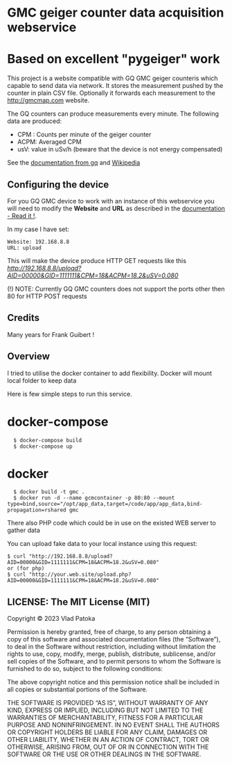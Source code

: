 
# GMC geiger counter data acquisition webservice

# Based on excellent "pygeiger" work

This project is a website compatible with GQ GMC geiger counteris which capable to send data via network.
It stores the measurement pushed by the counter in plain CSV file. Optionally it forwards each measurement to the http://gmcmap.com website.

The GQ counters can produce measurements every minute. The following data are produced:

* CPM : Counts per minute of the geiger counter
* ACPM: Averaged CPM
* usV: value in uSv/h (beware that the device is not energy compensated)

See the [documentation from gq](http://www.gqelectronicsllc.com/GMC-320PlusV5UserGuide.pdf) and [Wikipedia](https://en.wikipedia.org/wiki/Geiger_counter)

## Configuring the device

For you GQ GMC device to work with an instance of this webservice you will need to modify the  **Website** and **URL** as described in the [documentation - Read it !](http://www.gqelectronicsllc.com/GMC-320PlusV5UserGuide.pdf).

In my case I have set:
```
Website: 192.168.8.8
URL: upload
```

This will make the device produce HTTP GET requests like this *http://192.168.8.8/upload?AID=00000&GID=1111111&CPM=18&ACPM=18.2&uSV=0.080*

(!) NOTE: Currently GQ GMC counters does not support the ports other then 80 for HTTP POST requests

## Credits

Many years for Frank Guibert !


## Overview

I tried to utilise the docker container to add flexibility. 
Docker will mount local folder to keep data 

Here is few simple steps to run this service.

# docker-compose

      $ docker-compose build
      $ docker-compose up

# docker
      $ docker build -t gmc .
      $ docker run -d --name gcmcontainer -p 80:80 --mount type=bind,source="/opt/app_data,target=/code/app/app_data,bind-propagation=rshared gmc

There also PHP code which could be in use on the existed WEB server to gather data

You can upload fake data to your local instance using this request:

```
$ curl "http://192.168.8.8/upload?AID=00000&GID=1111111&CPM=18&ACPM=18.2&uSV=0.080"
or (for php)
$ curl "http://your.web.site/upload.php?AID=00000&GID=1111111&CPM=18&ACPM=18.2&uSV=0.080"
```

## LICENSE: The MIT License (MIT)

Copyright © 2023 Vlad Patoka

Permission is hereby granted, free of charge, to any person obtaining a copy of this software and associated documentation files (the “Software”), to deal in the Software without restriction, including without limitation the rights to use, copy, modify, merge, publish, distribute, sublicense, and/or sell copies of the Software, and to permit persons to whom the Software is furnished to do so, subject to the following conditions:

The above copyright notice and this permission notice shall be included in all copies or substantial portions of the Software.

THE SOFTWARE IS PROVIDED “AS IS”, WITHOUT WARRANTY OF ANY KIND, EXPRESS OR IMPLIED, INCLUDING BUT NOT LIMITED TO THE WARRANTIES OF MERCHANTABILITY, FITNESS FOR A PARTICULAR PURPOSE AND NONINFRINGEMENT. IN NO EVENT SHALL THE AUTHORS OR COPYRIGHT HOLDERS BE LIABLE FOR ANY CLAIM, DAMAGES OR OTHER LIABILITY, WHETHER IN AN ACTION OF CONTRACT, TORT OR OTHERWISE, ARISING FROM, OUT OF OR IN CONNECTION WITH THE SOFTWARE OR THE USE OR OTHER DEALINGS IN THE SOFTWARE.
